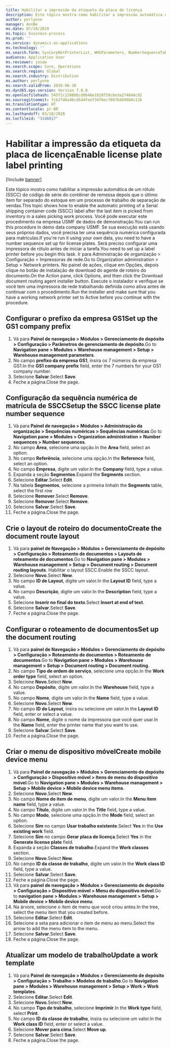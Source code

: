 ```yaml
---
title: Habilitar a impressão da etiqueta da placa de licença
description: Este tópico mostra como habilitar a impressão automática de um rótulo (SSCC) do código de série do contêiner de remessa depois que o último item for separado do estoque em um processo de trabalho de separação de vendas.
author: perlynne
manager: AnnBe
ms.date: 07/19/2019
ms.topic: business-process
ms.prod: ''
ms.service: dynamics-ax-applications
ms.technology: ''
ms.search.form: SysCorpNetPrinterList, WHSParameters, NumberSequenceTableListPage, NumberSequenceDetails, WHSDocumentRoutingLayout, WHSDocumentRouting, WHSRFMenuItem, WHSRFMenu, WHSWorkTemplateTable
audience: Application User
ms.reviewer: josaw
ms.search.scope: Core, Operations
ms.search.region: Global
ms.search.industry: Distribution
ms.author: perlynne
ms.search.validFrom: 2016-06-30
ms.dyn365.ops.version: Version 7.0.0
ms.openlocfilehash: 545f1c15888bcd0b46e1028f58cbe3a274846c92
ms.sourcegitcommit: fcb27d6a46cd544feef34f6ec7607bdd46b0c12b
ms.translationtype: HT
ms.contentlocale: pt-BR
ms.lasthandoff: 03/18/2020
ms.locfileid: "3146017"
---
```

# <a name="enable-license-plate-label-printing"></a><span data-ttu-id="4f2ac-103">Habilitar a impressão da etiqueta da placa de licença</span><span class="sxs-lookup"><span data-stu-id="4f2ac-103">Enable license plate label printing</span></span>

[!include [banner](../../includes/banner.md)]

<span data-ttu-id="4f2ac-104">Este tópico mostra como habilitar a impressão automática de um rótulo (SSCC) do código de série do contêiner de remessa depois que o último item for separado do estoque em um processo de trabalho de separação de vendas.</span><span class="sxs-lookup"><span data-stu-id="4f2ac-104">This topic shows how to enable the automatic printing of a Serial shipping container code (SSCC) label after the last item is picked from inventory in a sales picking work process.</span></span> <span data-ttu-id="4f2ac-105">Você pode executar este procedimento na empresa USMF de dados de demonstração.</span><span class="sxs-lookup"><span data-stu-id="4f2ac-105">You can run this procedure in demo data company USMF.</span></span> <span data-ttu-id="4f2ac-106">Se sua execução está usando seus próprios dados, você precisa ter uma sequência numérica configurada para matrículas.</span><span class="sxs-lookup"><span data-stu-id="4f2ac-106">If you're run it using your own data, you need to have a number sequence set up for license plates.</span></span> <span data-ttu-id="4f2ac-107">Será preciso configurar uma impressora de rótulo antes de iniciar a tarefa.</span><span class="sxs-lookup"><span data-stu-id="4f2ac-107">You need to set up a label printer before you begin this task.</span></span> <span data-ttu-id="4f2ac-108">Ir para Administração de organização > Configuração > Impressoras de rede.</span><span class="sxs-lookup"><span data-stu-id="4f2ac-108">Go to Organization administration > Setup > Network printers.</span></span> <span data-ttu-id="4f2ac-109">No painel de ações, clique em Opções, depois clique no botão de instalação de download do agente de roteiro do documento.</span><span class="sxs-lookup"><span data-stu-id="4f2ac-109">On the Action pane, click Options, and then click the Download document routing agent installer button.</span></span> <span data-ttu-id="4f2ac-110">Execute o instalador e verifique se você tem uma impressora de rede trabalhando definida como ativa antes de continuar com o procedimento.</span><span class="sxs-lookup"><span data-stu-id="4f2ac-110">Run the installer and make sure that you have a working network printer set to Active before you continue with the procedure.</span></span>


## <a name="set-up-the-gs1-company-prefix"></a><span data-ttu-id="4f2ac-111">Configurar o prefixo da empresa GS1</span><span class="sxs-lookup"><span data-stu-id="4f2ac-111">Set up the GS1 company prefix</span></span>
1. <span data-ttu-id="4f2ac-112">Vá para **Painel de navegação > Módulos > Gerenciamento de depósito > Configuração > Parâmetros de gerenciamento de depósito**.</span><span class="sxs-lookup"><span data-stu-id="4f2ac-112">Go to **Navigation pane > Modules > Warehouse management > Setup > Warehouse management parameters**.</span></span>
2. <span data-ttu-id="4f2ac-113">No campo **prefixo da empresa GS1**, insira os 7 números da empresa GS1.</span><span class="sxs-lookup"><span data-stu-id="4f2ac-113">In the **GS1 company prefix** field, enter the 7 numbers for your GS1 company number.</span></span>
3. <span data-ttu-id="4f2ac-114">Selecione **Salvar**.</span><span class="sxs-lookup"><span data-stu-id="4f2ac-114">Select **Save**.</span></span>
4. <span data-ttu-id="4f2ac-115">Feche a página.</span><span class="sxs-lookup"><span data-stu-id="4f2ac-115">Close the page.</span></span>

## <a name="setup-the-sscc-license-plate-number-sequence"></a><span data-ttu-id="4f2ac-116">Configuração da sequência numérica de matrícula de SSCC</span><span class="sxs-lookup"><span data-stu-id="4f2ac-116">Setup the SSCC license plate number sequence</span></span>
1. <span data-ttu-id="4f2ac-117">Vá para **Painel de navegação > Módulos > Administração da organização > Sequências numéricas > Sequências numéricas**.</span><span class="sxs-lookup"><span data-stu-id="4f2ac-117">Go to **Navigation pane > Modules > Organization administration > Number sequences > Number sequences**.</span></span>
2. <span data-ttu-id="4f2ac-118">No campo **Área**, selecione uma opção.</span><span class="sxs-lookup"><span data-stu-id="4f2ac-118">In the **Area** field, select an option.</span></span>
3. <span data-ttu-id="4f2ac-119">No campo **Referência**, selecione uma opção.</span><span class="sxs-lookup"><span data-stu-id="4f2ac-119">In the **Reference** field, select an option.</span></span>
4. <span data-ttu-id="4f2ac-120">No campo **Empresa**, digite um valor.</span><span class="sxs-lookup"><span data-stu-id="4f2ac-120">In the **Company** field, type a value.</span></span>
5. <span data-ttu-id="4f2ac-121">Expanda a seção **Segmentos**.</span><span class="sxs-lookup"><span data-stu-id="4f2ac-121">Expand the **Segments** section.</span></span>
6. <span data-ttu-id="4f2ac-122">Selecione **Editar**.</span><span class="sxs-lookup"><span data-stu-id="4f2ac-122">Select **Edit**.</span></span>
7. <span data-ttu-id="4f2ac-123">Na tabela **Segmentos**, selecione a primeira linha</span><span class="sxs-lookup"><span data-stu-id="4f2ac-123">In the **Segments** table, select the first row</span></span>
8. <span data-ttu-id="4f2ac-124">Selecione **Remover**.</span><span class="sxs-lookup"><span data-stu-id="4f2ac-124">Select **Remove**.</span></span>
9. <span data-ttu-id="4f2ac-125">Selecione **Remover**.</span><span class="sxs-lookup"><span data-stu-id="4f2ac-125">Select **Remove**.</span></span>
10. <span data-ttu-id="4f2ac-126">Selecione **Salvar**.</span><span class="sxs-lookup"><span data-stu-id="4f2ac-126">Select **Save**.</span></span>
11. <span data-ttu-id="4f2ac-127">Feche a página.</span><span class="sxs-lookup"><span data-stu-id="4f2ac-127">Close the page.</span></span>

## <a name="create-the-document-route-layout"></a><span data-ttu-id="4f2ac-128">Crie o layout de roteiro do documento</span><span class="sxs-lookup"><span data-stu-id="4f2ac-128">Create the document route layout</span></span>
1. <span data-ttu-id="4f2ac-129">Vá para **painel de Navegação > Módulos > Gerenciamento de depósito > Configuração > Roteamento de documentos > Layouts de roteamento de documentos**.</span><span class="sxs-lookup"><span data-stu-id="4f2ac-129">Go to **Navigation pane > Modules > Warehouse management > Setup > Document routing > Document routing layouts**.</span></span> <span data-ttu-id="4f2ac-130">Habilitar o layout SSCC.</span><span class="sxs-lookup"><span data-stu-id="4f2ac-130">Enable the SSCC layout.</span></span>  
2. <span data-ttu-id="4f2ac-131">Selecione **Novo**.</span><span class="sxs-lookup"><span data-stu-id="4f2ac-131">Select **New**.</span></span>
3. <span data-ttu-id="4f2ac-132">No campo **ID de Layout**, digite um valor.</span><span class="sxs-lookup"><span data-stu-id="4f2ac-132">In the **Layout ID** field, type a value.</span></span>
4. <span data-ttu-id="4f2ac-133">No campo **Descrição**, digite um valor.</span><span class="sxs-lookup"><span data-stu-id="4f2ac-133">In the **Description** field, type a value.</span></span>
5. <span data-ttu-id="4f2ac-134">Selecione **Inserir no final do texto**.</span><span class="sxs-lookup"><span data-stu-id="4f2ac-134">Select **Insert at end of text**.</span></span>
6. <span data-ttu-id="4f2ac-135">Selecione **Salvar**.</span><span class="sxs-lookup"><span data-stu-id="4f2ac-135">Select **Save**.</span></span>
7. <span data-ttu-id="4f2ac-136">Feche a página.</span><span class="sxs-lookup"><span data-stu-id="4f2ac-136">Close the page.</span></span>

## <a name="set-up-the-document-routing"></a><span data-ttu-id="4f2ac-137">Configurar o roteamento de documentos</span><span class="sxs-lookup"><span data-stu-id="4f2ac-137">Set up the document routing</span></span>
1. <span data-ttu-id="4f2ac-138">Vá para **painel de Navegação > Módulos > Gerenciamento de depósito > Configuração > Roteamento de documentos > Roteamento de documentos**.</span><span class="sxs-lookup"><span data-stu-id="4f2ac-138">Go to **Navigation pane > Modules > Warehouse management > Setup > Document routing > Document routing**.</span></span>
2. <span data-ttu-id="4f2ac-139">No campo **Tipo de ordem de serviço**, selecione uma opção.</span><span class="sxs-lookup"><span data-stu-id="4f2ac-139">In the **Work order type** field, select an option.</span></span>
3. <span data-ttu-id="4f2ac-140">Selecione **Novo**.</span><span class="sxs-lookup"><span data-stu-id="4f2ac-140">Select **New**.</span></span>
4. <span data-ttu-id="4f2ac-141">No campo **Depósito**, digite um valor.</span><span class="sxs-lookup"><span data-stu-id="4f2ac-141">In the **Warehouse** field, type a value.</span></span>
5. <span data-ttu-id="4f2ac-142">No campo **Nome**, digite um valor.</span><span class="sxs-lookup"><span data-stu-id="4f2ac-142">In the **Name** field, type a value.</span></span>
6. <span data-ttu-id="4f2ac-143">Selecione **Novo**.</span><span class="sxs-lookup"><span data-stu-id="4f2ac-143">Select **New**.</span></span>
7. <span data-ttu-id="4f2ac-144">No campo **ID do Layout**, insira ou selecione um valor.</span><span class="sxs-lookup"><span data-stu-id="4f2ac-144">In the **Layout ID** field, enter or select a value.</span></span>
8. <span data-ttu-id="4f2ac-145">No campo **Nome**, digite o nome da impressora que você quer usar.</span><span class="sxs-lookup"><span data-stu-id="4f2ac-145">In the **Name** field, enter the printer name that you want to use.</span></span>
9. <span data-ttu-id="4f2ac-146">Selecione **Salvar**.</span><span class="sxs-lookup"><span data-stu-id="4f2ac-146">Select **Save**.</span></span>
10. <span data-ttu-id="4f2ac-147">Feche a página.</span><span class="sxs-lookup"><span data-stu-id="4f2ac-147">Close the page.</span></span>

## <a name="create-mobile-device-menu"></a><span data-ttu-id="4f2ac-148">Criar o menu de dispositivo móvel</span><span class="sxs-lookup"><span data-stu-id="4f2ac-148">Create mobile device menu</span></span>
1. <span data-ttu-id="4f2ac-149">Vá para **Painel de navegação > Módulos > Gerenciamento de depósito > Configuração > Dispositivo móvel > Itens de menu do dispositivo móvel**.</span><span class="sxs-lookup"><span data-stu-id="4f2ac-149">Go to **Navigation pane > Modules > Warehouse management > Setup > Mobile device > Mobile device menu items**.</span></span>
2. <span data-ttu-id="4f2ac-150">Selecione **Novo**.</span><span class="sxs-lookup"><span data-stu-id="4f2ac-150">Select **New**.</span></span>
3. <span data-ttu-id="4f2ac-151">No campo **Nome do item de menu**, digite um valor.</span><span class="sxs-lookup"><span data-stu-id="4f2ac-151">In the **Menu item name** field, type a value.</span></span>
4. <span data-ttu-id="4f2ac-152">No campo **Título**, digite um valor.</span><span class="sxs-lookup"><span data-stu-id="4f2ac-152">In the **Title** field, type a value.</span></span>
5. <span data-ttu-id="4f2ac-153">No campo **Modo**, selecione uma opção.</span><span class="sxs-lookup"><span data-stu-id="4f2ac-153">In the **Mode** field, select an option.</span></span>
6. <span data-ttu-id="4f2ac-154">Selecione **Sim** no campo **Usar trabalho existente**.</span><span class="sxs-lookup"><span data-stu-id="4f2ac-154">Select **Yes** in the **Use existing work** field.</span></span>
7. <span data-ttu-id="4f2ac-155">Selecione **Sim** no campo **Gerar placa de licença**.</span><span class="sxs-lookup"><span data-stu-id="4f2ac-155">Select **Yes** in the **Generate license plate** field.</span></span>
8. <span data-ttu-id="4f2ac-156">Expanda a seção **Classes de trabalho**.</span><span class="sxs-lookup"><span data-stu-id="4f2ac-156">Expand the **Work classes** section.</span></span>
9. <span data-ttu-id="4f2ac-157">Selecione **Novo**.</span><span class="sxs-lookup"><span data-stu-id="4f2ac-157">Select **New**.</span></span>
10. <span data-ttu-id="4f2ac-158">No campo **ID da classe de trabalho**, digite um valor.</span><span class="sxs-lookup"><span data-stu-id="4f2ac-158">In the **Work class ID** field, type a value.</span></span>
11. <span data-ttu-id="4f2ac-159">Selecione **Salvar**.</span><span class="sxs-lookup"><span data-stu-id="4f2ac-159">Select **Save**.</span></span>
12. <span data-ttu-id="4f2ac-160">Feche a página.</span><span class="sxs-lookup"><span data-stu-id="4f2ac-160">Close the page.</span></span>
13. <span data-ttu-id="4f2ac-161">Vá para **painel de navegação > Módulos > Gerenciamento de depósito > Configuração > Dispositivo móvel > Menu do dispositivo móvel**.</span><span class="sxs-lookup"><span data-stu-id="4f2ac-161">Go to **navigation pane > Modules > Warehouse management > Setup > Mobile device > Mobile device menu**.</span></span>
14. <span data-ttu-id="4f2ac-162">Na árvore, selecione o item de menu que você criou antes.</span><span class="sxs-lookup"><span data-stu-id="4f2ac-162">In the tree, select the menu item that you created before.</span></span>
15. <span data-ttu-id="4f2ac-163">Selecione **Editar**.</span><span class="sxs-lookup"><span data-stu-id="4f2ac-163">Select **Edit**.</span></span>
16. <span data-ttu-id="4f2ac-164">Selecione a seta para adicionar o item de menu ao menu.</span><span class="sxs-lookup"><span data-stu-id="4f2ac-164">Select the arrow to add the menu item to the menu.</span></span>
17. <span data-ttu-id="4f2ac-165">Selecione **Salvar**.</span><span class="sxs-lookup"><span data-stu-id="4f2ac-165">Select **Save**.</span></span>
18. <span data-ttu-id="4f2ac-166">Feche a página.</span><span class="sxs-lookup"><span data-stu-id="4f2ac-166">Close the page.</span></span>

## <a name="update-a-work-template"></a><span data-ttu-id="4f2ac-167">Atualizar um modelo de trabalho</span><span class="sxs-lookup"><span data-stu-id="4f2ac-167">Update a work template</span></span>
1. <span data-ttu-id="4f2ac-168">Vá para **Painel de navegação > Módulos > Gerenciamento de depósito > Configuração > Trabalho > Modelos de trabalho**.</span><span class="sxs-lookup"><span data-stu-id="4f2ac-168">Go to **Navigation pane > Modules > Warehouse management > Setup > Work > Work templates**.</span></span>
2. <span data-ttu-id="4f2ac-169">Selecione **Editar**.</span><span class="sxs-lookup"><span data-stu-id="4f2ac-169">Select **Edit**.</span></span>
3. <span data-ttu-id="4f2ac-170">Selecione **Novo**.</span><span class="sxs-lookup"><span data-stu-id="4f2ac-170">Select **New**.</span></span>
4. <span data-ttu-id="4f2ac-171">No campo **Tipo de trabalho**, selecione **Imprimir**.</span><span class="sxs-lookup"><span data-stu-id="4f2ac-171">In the **Work type** field, select **Print**.</span></span>
5. <span data-ttu-id="4f2ac-172">No campo **ID da classe de trabalho**, insira ou selecione um valor.</span><span class="sxs-lookup"><span data-stu-id="4f2ac-172">In the **Work class ID** field, enter or select a value.</span></span>
6. <span data-ttu-id="4f2ac-173">Selecione **Mover para cima**.</span><span class="sxs-lookup"><span data-stu-id="4f2ac-173">Select **Move up**.</span></span>
7. <span data-ttu-id="4f2ac-174">Selecione **Salvar**.</span><span class="sxs-lookup"><span data-stu-id="4f2ac-174">Select **Save**.</span></span>
8. <span data-ttu-id="4f2ac-175">Feche a página.</span><span class="sxs-lookup"><span data-stu-id="4f2ac-175">Close the page.</span></span>

